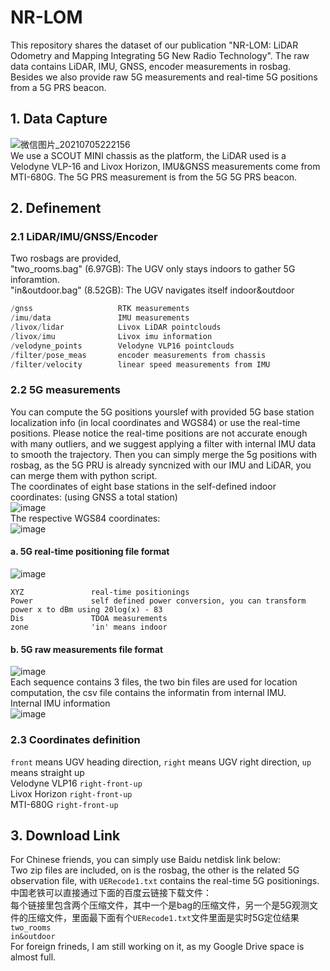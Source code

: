 # NR-LOM
This repository shares the dataset of our publication "NR-LOM: LiDAR Odometry and Mapping Integrating 5G New Radio Technology".  The raw data contains LiDAR, IMU, GNSS, encoder measurements in rosbag. Besides we also provide raw 5G measurements and real-time 5G positions from a 5G PRS beacon.  
## 1. Data Capture
![微信图片_20210705222156](https://user-images.githubusercontent.com/40022787/133210489-9f05314f-2729-464a-bc6b-0b87ad316790.jpg) <br>
We use a SCOUT MINI chassis as the platform, the LiDAR used is a Velodyne VLP-16 and Livox Horizon, IMU&GNSS measurements come from MTI-680G. The 5G PRS measurement is from the 5G 5G PRS beacon.
## 2. Definement
### 2.1 LiDAR/IMU/GNSS/Encoder
Two rosbags are provided,<br> 
"two_rooms.bag" (6.97GB): The UGV only stays indoors to gather 5G inforamtion. <br>
"in&outdoor.bag" (8.52GB): The UGV navigates itself indoor&outdoor<br>
```C++
/gnss                   RTK measurements 
/imu/data               IMU measurements
/livox/lidar            Livox LiDAR pointclouds
/livox/imu              Livox imu information
/velodyne_points        Velodyne VLP16 pointclouds
/filter/pose_meas       encoder measurements from chassis
/filter/velocity        linear speed measurements from IMU
```
### 2.2 5G measurements
You can compute the 5G positions yourslef with provided 5G base station localization info (in local coordinates and WGS84) or use the real-time positions. Please notice the real-time positions are not accurate enough with many outliers, and we suggest applying a filter with internal IMU data to smooth the trajectory. Then you can simply merge the 5g positions with rosbag, as the 5G PRU is already syncnized with our IMU and LiDAR, you can merge them with python script.  <br>
The coordinates of eight base stations in the self-defined indoor coordinates: (using GNSS a total station) <br>
![image](https://user-images.githubusercontent.com/40022787/133213828-c5c5c48b-090a-4ab0-8b08-09e253a4f7a7.png)<br>
The respective WGS84 coordinates: <br>
![image](https://user-images.githubusercontent.com/40022787/133213960-0e98179a-9370-4437-8c94-d049143784a8.png)<br>
#### a. 5G real-time positioning file format
![image](https://user-images.githubusercontent.com/40022787/133214714-3794f1fc-5922-4fb4-bcc9-88a18f76710e.png)<br>
```
XYZ               real-time positionings 
Power             self defined power conversion, you can transform power x to dBm using 20log(x) - 83
Dis               TDOA measurements
zone              'in' means indoor 
```  
#### b. 5G raw measurements file format
![image](https://user-images.githubusercontent.com/40022787/133215650-0c50daf5-079e-40a6-8b3f-723514dd6757.png)<br>
Each sequence contains 3 files, the two bin files are used for location computation, the csv file contains the informatin from internal IMU.<br>
Internal IMU information<br>
![image](https://user-images.githubusercontent.com/40022787/133215916-5a342e40-5c87-4cad-9336-ddbda1f4f91b.png)<br>



### 2.3 Coordinates definition
`front` means UGV heading direction, `right` means UGV right direction, `up` means straight up<br>
Velodyne VLP16    `right-front-up`<br>
Livox Horizon     `right-front-up`<br>
MTI-680G          `right-front-up`<br>
## 3. Download Link
For Chinese friends, you can simply use Baidu netdisk link below:<br>
Two zip files are included, on is the rosbag, the other is the related 5G observation file, with `UERecode1.txt` contains the real-time 5G positionings. <br>
中国老铁可以直接通过下面的百度云链接下载文件：<br>
每个链接里包含两个压缩文件，其中一个是bag的压缩文件，另一个是5G观测文件的压缩文件，里面最下面有个`UERecode1.txt`文件里面是实时5G定位结果<br>
`two_rooms`<br>
`in&outdoor`<br>
For foreign frineds, I am still working on it, as my Google Drive space is almost full.<br>
